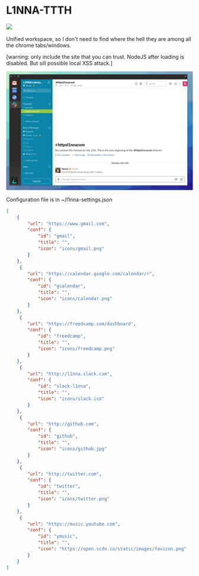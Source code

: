 # L1NNA-TTTH

![](https://github.com/L1NNA/L1NNA-TTTH/workflows/Node-EL-CI/badge.svg)

Unified workspace, so I don't need to find where the hell they are among all the chrome tabs/windows.

[warning: only include the site that you can trust. NodeJS after loading is disabled. But sill possible local XSS attack.]

![](ui.jpg)

Configuration file is in ~/l1nna-settings.json

```json
[
    {
        "url": "https://www.gmail.com",
        "conf": {
            "id": "gmail",
            "title": "",
            "icon": "icons/gmail.png"
        }
    },
     {
        "url": "https://calendar.google.com/calendar/r",
        "conf": {
            "id": "gcalendar",
            "title": "",
            "icon": "icons/calendar.png"
        }
    },
     {
        "url": "https://freedcamp.com/dashboard",
        "conf": {
            "id": "freedcamp",
            "title": "",
            "icon": "icons/freedcamp.png"
        }
    },
     {
        "url": "http://l1nna.slack.com",
        "conf": {
            "id": "slack-l1nna",
            "title": "",
            "icon": "icons/slack.ico"
        }
    },
     {
        "url": "http://github.com",
        "conf": {
            "id": "github",
            "title": "",
            "icon": "icons/github.jpg"
        }
    },
     {
        "url": "http://twitter.com",
        "conf": {
            "id": "twitter",
            "title": "",
            "icon": "icons/twitter.png"
        }
    },
     {
        "url": "https://music.youtube.com",
        "conf": {
            "id": "ymusic",
            "title": "",
            "icon": "https://open.scdn.co/static/images/favicon.png"
        }
    }
]
```

